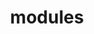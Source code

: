 ---
layout: page
title: modules
nav: true
nav_order: 1
dropdown: true
children: 
    - title: project management
      permalink: /projects/pm
    - title: user management
      permalink: /projects/um
    - title: form management
      permalink: /projects/fm
    - title: reporting
      permalink: /projects/rm
    - title: messaging
      permalink: /projects/mm
    - title: autoML
      permalink: /projects/ml
---